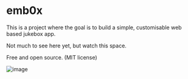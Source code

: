 # emb0x
This is a project where the goal is to build a simple, customisable web based jukebox app.

Not much to see here yet, but watch this space.

Free and open source. (MIT license)

![image](https://github.com/user-attachments/assets/440c1d04-55b1-4b37-b0e7-902147e269bc)

